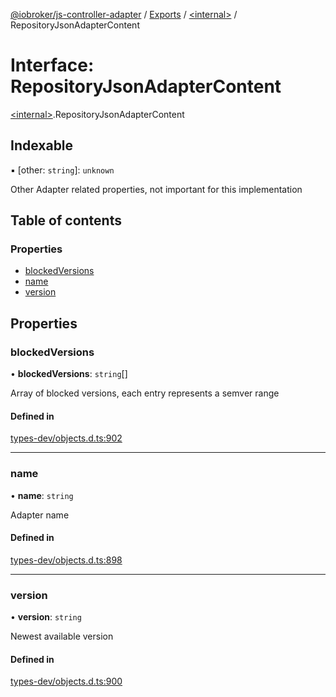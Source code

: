 [@iobroker/js-controller-adapter](../README.md) / [Exports](../modules.md) / [\<internal\>](../modules/internal_.md) / RepositoryJsonAdapterContent

# Interface: RepositoryJsonAdapterContent

[\<internal\>](../modules/internal_.md).RepositoryJsonAdapterContent

## Indexable

▪ [other: `string`]: `unknown`

Other Adapter related properties, not important for this implementation

## Table of contents

### Properties

- [blockedVersions](internal_.RepositoryJsonAdapterContent.md#blockedversions)
- [name](internal_.RepositoryJsonAdapterContent.md#name)
- [version](internal_.RepositoryJsonAdapterContent.md#version)

## Properties

### blockedVersions

• **blockedVersions**: `string`[]

Array of blocked versions, each entry represents a semver range

#### Defined in

[types-dev/objects.d.ts:902](https://github.com/ioBroker/ioBroker.js-controller/blob/819f1976e/packages/types-dev/objects.d.ts#L902)

___

### name

• **name**: `string`

Adapter name

#### Defined in

[types-dev/objects.d.ts:898](https://github.com/ioBroker/ioBroker.js-controller/blob/819f1976e/packages/types-dev/objects.d.ts#L898)

___

### version

• **version**: `string`

Newest available version

#### Defined in

[types-dev/objects.d.ts:900](https://github.com/ioBroker/ioBroker.js-controller/blob/819f1976e/packages/types-dev/objects.d.ts#L900)
